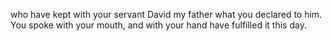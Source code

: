 who have kept with your servant David my father what you declared to him. You spoke with your mouth, and with your hand have fulfilled it this day.
